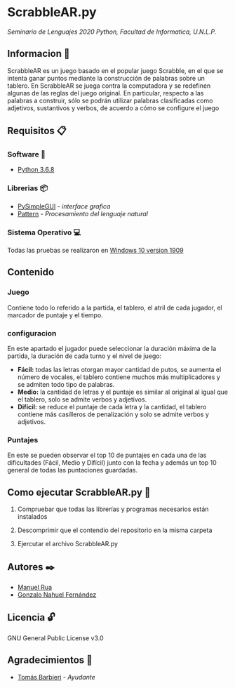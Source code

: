# ScrabbleAR.py
_Seminario de Lenguajes 2020 Python, Facultad de Informatica, U.N.L.P._
## Informacion :pushpin:
ScrabbleAR es un juego basado en el popular juego Scrabble, en el que se intenta ganar puntos mediante la construcción de palabras sobre un tablero. En ScrabbleAR se juega contra la computadora y se redefinen algunas de las reglas del juego original. En particular, respecto a las palabras a construir, sólo se podrán utilizar palabras clasificadas como adjetivos, sustantivos y verbos, de acuerdo a cómo se configure el juego



## Requisitos 📋
### Software :snake:
  * [Python 3.6.8](https://www.python.org/downloads/release/python-368/)
### Librerias 📦
  * [PySimpleGUI](https://github.com/PySimpleGUI/PySimpleGUI/) - _interface grafica_
  * [Pattern](https://github.com/clips/pattern/) - _Procesamiento del lenguaje natural_
### Sistema Operativo :computer:   
  Todas las pruebas se realizaron en [Windows 10 version 1909](https://support.microsoft.com/es-ar/help/4517245/feature-update-via-windows-10-version-1909-enablement-package)
## Contenido
### Juego
Contiene todo lo referido a la partida, el tablero, el atril de cada jugador, el marcador de puntaje y el tiempo.
### configuracion
 En este apartado el jugador puede seleccionar la duración máxima de la partida, la duración de cada turno y el nivel de juego:
* **Fácil:** todas las letras otorgan mayor cantidad de putos, se aumenta el número de vocales, el tablero contiene muchos más multiplicadores y se admiten todo tipo de palabras.
* **Medio:** la cantidad de letras y el puntaje es similar al original al igual que el tablero, solo se admite verbos y adjetivos.
* **Difícil:** se reduce el puntaje de cada letra y la cantidad, el tablero contiene más casilleros de penalización y solo se admite verbos y adjetivos.
### Puntajes
En este se pueden observar el top 10 de puntajes en cada una de las dificultades (Fácil, Medio y Difícil) junto con la fecha y además un top 10 general de todas las puntaciones guardadas.



## Como ejecutar **ScrabbleAR.py** 🚀
  1. Compruebar que todas las librerías y programas necesarios están instalados
  
  2. Descomprimir que el contendio del repositorio en la misma carpeta
  
  3. Ejercutar el archivo ScrabbleAR.py

## Autores ✒️ 
  * [Manuel Rua](https://github.com/manurua123)
  * [Gonzalo Nahuel Fernández ](https://github.com/gonza08)
  
## Licencia :unlock:
  GNU General Public License v3.0
  
## Agradecimientos :balloon:
  * [Tomás Barbieri](https://github.com/tomibarbieri) - _Ayudante_ 
